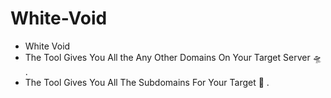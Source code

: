 # White-Void
- White Void  
- The Tool Gives You All the Any Other Domains On Your Target Server 🛸 .  
- The Tool Gives You All The Subdomains For Your Target 🐙 . 
